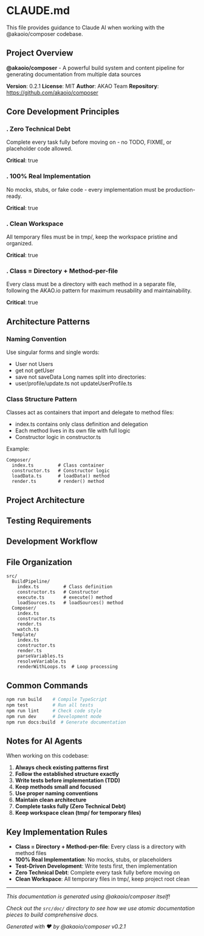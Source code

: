 # CLAUDE.md

This file provides guidance to Claude AI when working with the @akaoio/composer codebase.

## Project Overview

**@akaoio/composer** - A powerful build system and content pipeline for generating documentation from multiple data sources

**Version**: 0.2.1
**License**: MIT
**Author**: AKAO Team
**Repository**: https://github.com/akaoio/composer

## Core Development Principles


### . Zero Technical Debt

Complete every task fully before moving on - no TODO, FIXME, or placeholder code allowed.


**Critical**: true



### . 100% Real Implementation

No mocks, stubs, or fake code - every implementation must be production-ready.


**Critical**: true



### . Clean Workspace

All temporary files must be in tmp/, keep the workspace pristine and organized.


**Critical**: true



### . Class = Directory + Method-per-file

Every class must be a directory with each method in a separate file, following the AKAO.io pattern for maximum reusability and maintainability.


**Critical**: true




## Architecture Patterns


### Naming Convention

Use singular forms and single words:
- User not Users
- get not getUser
- save not saveData
Long names split into directories:
- user/profile/update.ts not updateUserProfile.ts





### Class Structure Pattern

Classes act as containers that import and delegate to method files:
- index.ts contains only class definition and delegation
- Each method lives in its own file with full logic
- Constructor logic in constructor.ts



Example:
```
Composer/
  index.ts         # Class container
  constructor.ts   # Constructor logic
  loadData.ts      # loadData() method
  render.ts        # render() method

```




## Project Architecture



## Testing Requirements



## Development Workflow



## File Organization

```
src/
  BuildPipeline/
    index.ts         # Class definition
    constructor.ts   # Constructor
    execute.ts       # execute() method
    loadSources.ts   # loadSources() method
  Composer/
    index.ts
    constructor.ts
    render.ts
    watch.ts
  Template/
    index.ts
    constructor.ts
    render.ts
    parseVariables.ts
    resolveVariable.ts
    renderWithLoops.ts  # Loop processing
```

## Common Commands

```bash
npm run build    # Compile TypeScript
npm test         # Run all tests
npm run lint     # Check code style
npm run dev      # Development mode
npm run docs:build  # Generate documentation
```

## Notes for AI Agents

When working on this codebase:

1. **Always check existing patterns first**
2. **Follow the established structure exactly**
3. **Write tests before implementation (TDD)**
4. **Keep methods small and focused**
5. **Use proper naming conventions**
6. **Maintain clean architecture**
7. **Complete tasks fully (Zero Technical Debt)**
8. **Keep workspace clean (tmp/ for temporary files)**

## Key Implementation Rules

- **Class = Directory + Method-per-file**: Every class is a directory with method files
- **100% Real Implementation**: No mocks, stubs, or placeholders
- **Test-Driven Development**: Write tests first, then implementation
- **Zero Technical Debt**: Complete every task fully before moving on
- **Clean Workspace**: All temporary files in tmp/, keep project root clean

---

*This documentation is generated using @akaoio/composer itself!*

*Check out the `src/doc/` directory to see how we use atomic documentation pieces to build comprehensive docs.*

*Generated with ❤️ by @akaoio/composer v0.2.1*